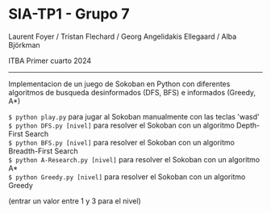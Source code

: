 # SIA-TP1 - Grupo 7
Laurent Foyer / Tristan Flechard / Georg Angelidakis Ellegaard / Alba Björkman

ITBA Primer cuarto 2024
____

Implementacion de un juego de Sokoban en Python con diferentes algoritmos de busqueda desinformados (DFS, BFS) e informados (Greedy, A*)

`$ python play.py` para jugar al Sokoban manualmente con las teclas 'wasd' \
`$ python DFS.py [nivel]` para resolver el Sokoban con un algoritmo Depth-First Search \
`$ python BFS.py [nivel]` para resolver el Sokoban con un algoritmo Breadth-First Search \
`$ python A-Research.py [nivel]` para resolver el Sokoban con un algoritmo A* \
`$ python Greedy.py [nivel]` para resolver el Sokoban con un algoritmo Greedy

(entrar un valor entre 1 y 3 para el nivel)
